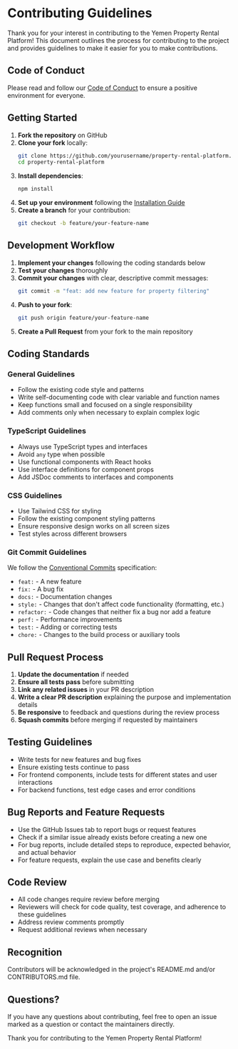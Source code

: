 # Contributing Guidelines

Thank you for your interest in contributing to the Yemen Property Rental Platform! This document outlines the process for contributing to the project and provides guidelines to make it easier for you to make contributions.

## Code of Conduct

Please read and follow our [Code of Conduct](CODE_OF_CONDUCT.md) to ensure a positive environment for everyone.

## Getting Started

1. **Fork the repository** on GitHub
2. **Clone your fork** locally:
   ```bash
   git clone https://github.com/yourusername/property-rental-platform.git
   cd property-rental-platform
   ```
3. **Install dependencies**:
   ```bash
   npm install
   ```
4. **Set up your environment** following the [Installation Guide](INSTALLATION.md)
5. **Create a branch** for your contribution:
   ```bash
   git checkout -b feature/your-feature-name
   ```

## Development Workflow

1. **Implement your changes** following the coding standards below
2. **Test your changes** thoroughly
3. **Commit your changes** with clear, descriptive commit messages:
   ```bash
   git commit -m "feat: add new feature for property filtering"
   ```
4. **Push to your fork**:
   ```bash
   git push origin feature/your-feature-name
   ```
5. **Create a Pull Request** from your fork to the main repository

## Coding Standards

### General Guidelines

- Follow the existing code style and patterns
- Write self-documenting code with clear variable and function names
- Keep functions small and focused on a single responsibility
- Add comments only when necessary to explain complex logic

### TypeScript Guidelines

- Always use TypeScript types and interfaces
- Avoid `any` type when possible
- Use functional components with React hooks
- Use interface definitions for component props
- Add JSDoc comments to interfaces and components

### CSS Guidelines

- Use Tailwind CSS for styling
- Follow the existing component styling patterns
- Ensure responsive design works on all screen sizes
- Test styles across different browsers

### Git Commit Guidelines

We follow the [Conventional Commits](https://www.conventionalcommits.org/) specification:

- `feat:` - A new feature
- `fix:` - A bug fix
- `docs:` - Documentation changes
- `style:` - Changes that don't affect code functionality (formatting, etc.)
- `refactor:` - Code changes that neither fix a bug nor add a feature
- `perf:` - Performance improvements
- `test:` - Adding or correcting tests
- `chore:` - Changes to the build process or auxiliary tools

## Pull Request Process

1. **Update the documentation** if needed
2. **Ensure all tests pass** before submitting
3. **Link any related issues** in your PR description
4. **Write a clear PR description** explaining the purpose and implementation details
5. **Be responsive** to feedback and questions during the review process
6. **Squash commits** before merging if requested by maintainers

## Testing Guidelines

- Write tests for new features and bug fixes
- Ensure existing tests continue to pass
- For frontend components, include tests for different states and user interactions
- For backend functions, test edge cases and error conditions

## Bug Reports and Feature Requests

- Use the GitHub Issues tab to report bugs or request features
- Check if a similar issue already exists before creating a new one
- For bug reports, include detailed steps to reproduce, expected behavior, and actual behavior
- For feature requests, explain the use case and benefits clearly

## Code Review

- All code changes require review before merging
- Reviewers will check for code quality, test coverage, and adherence to these guidelines
- Address review comments promptly
- Request additional reviews when necessary

## Recognition

Contributors will be acknowledged in the project's README.md and/or CONTRIBUTORS.md file.

## Questions?

If you have any questions about contributing, feel free to open an issue marked as a question or contact the maintainers directly.

Thank you for contributing to the Yemen Property Rental Platform!
